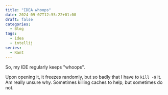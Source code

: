 ```yaml
---
title: "IDEA whoops"
date: 2024-09-07T12:55:22+01:00
draft: false
categories:
  - Blog
tags:
  - idea
  - intellij
series:
  - Rant
---
```


So, my IDE regularly keeps "whoops".

Upon opening it, it freezes randomly, but so badly that I have to `kill -9` it.
Am really unsure why. Sometimes killing caches to help, but sometimes do not.